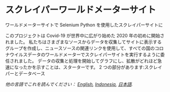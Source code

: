 # スクレイパーワールドメーターサイト

ワールドメーターサイトで Selenium Python を使用したスクレイパーサイトに

このプロジェクトは Covid-19 が世界中に広がり始めた 2020 年の初めに開始されました。
私たちはさまざまなソースからデータを収集してサイトに表示するグループを作成し、ニュースソースの関連リンクを使用して、すべての国のコロナウイルスデータのワールドメーターでスクレイパーサイトを実行するように委任されました。
データの収集と処理を開始してグラフにし、拡散がどれほど急速になったかを示すことは、スターターです。
2 つの部分があります:スクレイパーとデータベース

_他の言語でこれを読んでください： [English](README.md), [Indonesia](README.id.md), [日本語](README.ja.md)._
